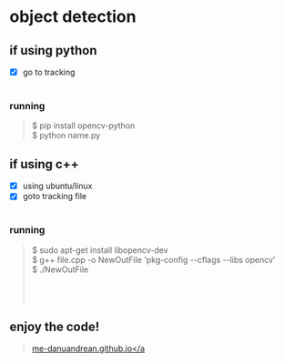 # object detection 

## if using python
- [x]  go to tracking <br><br>

### running
> $ pip install opencv-python <br>
> $ python name.py <br>

## if using c++
- [x] using ubuntu/linux
- [x] goto tracking file <br><br>
### running
> $ sudo apt-get install libopencv-dev <br>
> $ g++ file.cpp -o NewOutFile 'pkg-config --cflags --libs opencv'<br>
> $ ./NewOutFile <br>
<br><br><br>
## enjoy the code!

> <a href="me-danuandrean.github.io" >me-danuandrean.github.io</a
